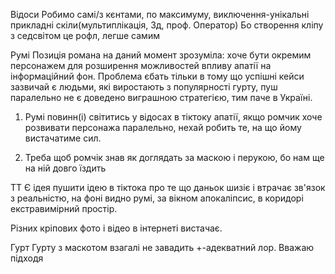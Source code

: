 Відоси
    Робимо самі/з кєнтами, по максимуму, виключення-унікальні прикладні скіли(мультиплікація, 3д, проф. Оператор)
    Бо створення кліпу з седсвітом це рофл, легше самим

Румі
    Позиція романа на даний момент зрозуміла: хоче бути окремим персонажем для розширення можливостей впливу апатії на інформаційний фон. Проблема єбать тільки в тому що успішні кейси зазвичай є людьми, які виростають з популярності гурту, пуш паралельно не є доведено виграшною стратегією, тим паче в Україні.

1) Румі повинн(і) світитись у відосах в тіктоку апатії, якщо ромчик хоче розвивати персонажа паралельно, нехай робить те, на що йому вистачатиме сил.

2) Треба щоб ромчік знав як доглядать за маскою і перукою, бо нам ще на ній довго їздить

ТТ
 Є ідея пушити ідею в тіктока про те що даньок шизіє і втрачає зв'язок з реальністю, на фоні видно румі, за вікном апокаліпсис, в коридорі екстравимірний простір.

 Різних кріпових фото і відео в інтернеті вистачає.

Гурт
 Гурту з маскотом взагалі не завадить +-адекватний лор.
 Вважаю підходя